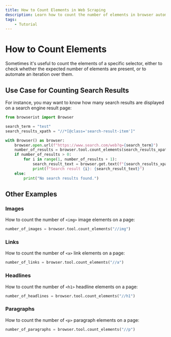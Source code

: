 ```yaml
---
title: How to Count Elements in Web Scraping
description: Learn how to count the number of elements in browser automation and web scraping using Browserist. Includes code examples for beginners and advanced users.
tags:
    - Tutorial
---
```


# How to Count Elements
Sometimes it's useful to count the elements of a specific selector, either to check whether the expected number of elements are present, or to automate an iteration over them.

## Use Case for Counting Search Results
For instance, you may want to know how many search results are displayed on a search engine result page:

```python linenums="1"
from browserist import Browser

search_term = "test"
search_results_xpath = "//*[@class='search-result-item']"

with Browser() as browser:
    browser.open.url(f"https://www.search.com/web?q={search_term}")
    number_of_results = browser.tool.count_elements(search_results_xpath)
    if number_of_results > 0:
        for i in range(1, number_of_results + 1):
            search_result_text = browser.get.text(f"{search_results_xpath}[{i}]")
            print(f"Search result {i}: {search_result_text}")
    else:
        print("No search results found.")
```

## Other Examples
### Images
How to count the number of `<img>` image elements on a page:

```python title=""
number_of_images = browser.tool.count_elements("//img")
```

### Links
How to count the number of `<a>` link elements on a page:

```python title=""
number_of_links = browser.tool.count_elements("//a")
```

### Headlines
How to count the number of `<h1>` headline elements on a page:

```python title=""
number_of_headlines = browser.tool.count_elements("//h1")
```

### Paragraphs
How to count the number of `<p>` paragraph elements on a page:

```python title=""
number_of_paragraphs = browser.tool.count_elements("//p")
```
